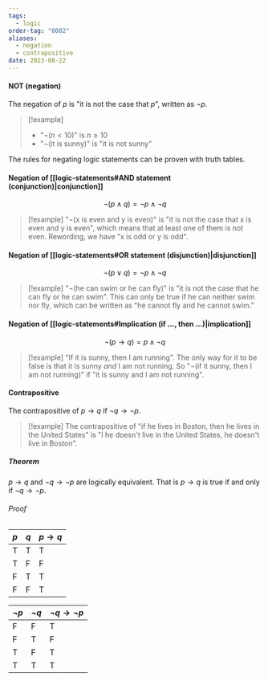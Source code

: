 ```yaml
---
tags:
  - logic
order-tag: "0002"
aliases:
  - negation
  - contrapositive
date: 2023-08-22
---
```

#### NOT (negation)
The negation of $p$ is "it is not the case that $p$", written as $\neg p$.

>[!example]
>- "$\neg(n<10)$" is $n\geq 10$
>- "$\neg$(it is sunny)" is "it is not sunny"

The rules for negating logic statements can be proven with truth tables.


#### Negation of [[logic-statements#AND statement (conjunction)|conjunction]]

$$
\neg(p\land q)=\neg p\land\neg q
$$

>[!example]
>"$\neg$(x is even and y is even)" is "it is not the case that x is even and y is even", which means that at least one of them is not even. Rewording, we have "x is odd or y is odd".


#### Negation of [[logic-statements#OR statement (disjunction)|disjunction]]

$$
\neg(p\lor q)=\neg p \land \neg q
$$

>[!example]
>"$\neg$(he can swim or he can fly)" is "it is not the case that he can fly or he can swim". This can only be true if he can neither swim nor fly, which can be written as "he cannot fly and he cannot swim."


#### Negation of [[logic-statements#Implication (if ..., then ...)|implication]]

$$
\neg(p\to q)=p\land \neg q
$$

>[!example]
>"If it is sunny, then I am running". The only way for it to be false is that it is sunny *and* I am not running. So "$\neg$(if it sunny, then I am not running)" if "it is sunny and I am not running".


#### Contrapositive
The contrapositive of $p\to q$ if $\neg q\to\neg p$.

>[!example]
>The contrapositive of "if he lives in Boston, then he lives in the United States" is "I he doesn't live in the United States, he doesn't live in Boston".

##### Theorem
$p\to q$ and $\neg q\to\neg p$ are logically equivalent. 
That is $p\to q$ is true if and only if $\neg q\to\neg p$.
###### Proof
| $p$ | $q$ | $p\to q$ |
| --- | --- | -------- |
| T   | T   | T        |
| T   | F   | F        |
| F   | T   | T        |
| F   | F   | T        |

| $\neg p$ | $\neg q$ | $\neg q\to\neg p$ |
| -------- | -------- | ----------------- |
| F        | F        | T                 |
| F        | T        | F                 |
| T        | F        | T                 |
| T        | T        | T                  |

